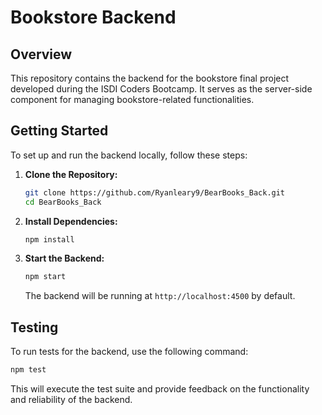 # Bookstore Backend

## Overview

This repository contains the backend for the bookstore final project developed during the ISDI Coders Bootcamp. It serves as the server-side component for managing bookstore-related functionalities.

## Getting Started

To set up and run the backend locally, follow these steps:

1. **Clone the Repository:**

    ```bash
    git clone https://github.com/Ryanleary9/BearBooks_Back.git
    cd BearBooks_Back
    ```

2. **Install Dependencies:**

    ```bash
    npm install
    ```

3. **Start the Backend:**

    ```bash
    npm start
    ```

    The backend will be running at `http://localhost:4500` by default.

## Testing

To run tests for the backend, use the following command:

```bash
npm test
```

This will execute the test suite and provide feedback on the functionality and reliability of the backend.

